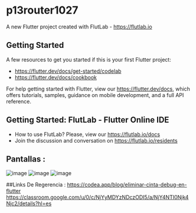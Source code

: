# p13router1027

A new Flutter project created with FlutLab - https://flutlab.io

## Getting Started

A few resources to get you started if this is your first Flutter project:

- https://flutter.dev/docs/get-started/codelab
- https://flutter.dev/docs/cookbook

For help getting started with Flutter, view our
https://flutter.dev/docs, which offers tutorials,
samples, guidance on mobile development, and a full API reference.

## Getting Started: FlutLab - Flutter Online IDE

- How to use FlutLab? Please, view our https://flutlab.io/docs
- Join the discussion and conversation on https://flutlab.io/residents

## Pantallas :
![image](https://github.com/SanchezB128/RutaPag-Sanchez1027/assets/143743573/17839c14-0926-4a8d-bb2f-c38960fea1a3)
![image](https://github.com/SanchezB128/RutaPag-Sanchez1027/assets/143743573/ff18b4a0-2b4c-48e7-9106-59c549f0ffcb)
![image](https://github.com/SanchezB128/RutaPag-Sanchez1027/assets/143743573/14e61280-2247-448c-bf52-384365935b9d)

##Links De Regerencia :
https://codea.app/blog/eliminar-cinta-debug-en-flutter
https://classroom.google.com/u/0/c/NjYyMDYzNDczODI5/a/NjY4NTI0Njk4Njc2/details?hl=es
